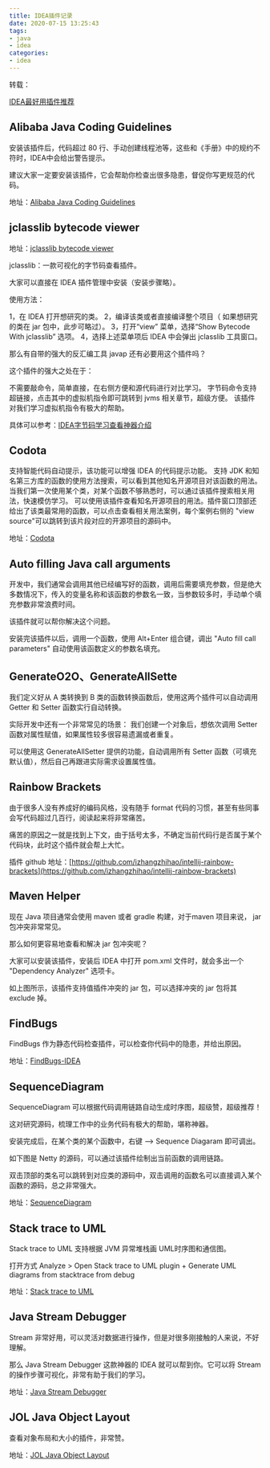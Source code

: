 ```yaml
---
title: IDEA插件记录
date: 2020-07-15 13:25:43
tags:
- java
- idea
categories: 
- idea
---
```


转载：

[IDEA最好用插件推荐](https://zhuanlan.zhihu.com/p/99354824)

## Alibaba Java Coding Guidelines

安装该插件后，代码超过 80 行、手动创建线程池等，这些和《手册》中的规约不符时，IDEA中会给出警告提示。

建议大家一定要安装该插件，它会帮助你检查出很多隐患，督促你写更规范的代码。

地址：[Alibaba Java Coding Guidelines](https://plugins.jetbrains.com/plugin/10046-alibaba-java-coding-guidelines)

## jclasslib bytecode viewer

地址：[jclasslib bytecode viewer](https://plugins.jetbrains.com/plugin/9248-jclasslib-bytecode-viewer)

jclasslib：一款可视化的字节码查看插件。

大家可以直接在 IDEA 插件管理中安装（安装步骤略）。

使用方法：

1，在 IDEA 打开想研究的类。
2，编译该类或者直接编译整个项目（ 如果想研究的类在 jar 包中，此步可略过）。
3，打开“view” 菜单，选择“Show Bytecode With jclasslib” 选项。
4，选择上述菜单项后 IDEA 中会弹出 jclasslib 工具窗口。

那么有自带的强大的反汇编工具 javap 还有必要用这个插件吗？

这个插件的强大之处在于：

不需要敲命令，简单直接，在右侧方便和源代码进行对比学习。
字节码命令支持超链接，点击其中的虚拟机指令即可跳转到 jvms 相关章节，超级方便。
该插件对我们学习虚拟机指令有极大的帮助。

具体可以参考：[IDEA字节码学习查看神器介绍](https://www.imooc.com/article/296257)

## Codota

支持智能代码自动提示，该功能可以增强 IDEA 的代码提示功能。
支持 JDK 和知名第三方库的函数的使用方法搜索，可以看到其他知名开源项目对该函数的用法。
当我们第一次使用某个类，对某个函数不够熟悉时，可以通过该插件搜索相关用法，快速模仿学习。
可以使用该插件查看知名开源项目的用法。插件窗口顶部还给出了该类最常用的函数，可以点击查看相关用法案例，每个案例右侧的 "view source"可以跳转到该片段对应的开源项目的源码中。

地址：[Codota](https://plugins.jetbrains.com/plugin/7638-codota)

## Auto filling Java call arguments

开发中，我们通常会调用其他已经编写好的函数，调用后需要填充参数，但是绝大多数情况下，传入的变量名称和该函数的参数名一致，当参数较多时，手动单个填充参数非常浪费时间。

该插件就可以帮你解决这个问题。

安装完该插件以后，调用一个函数，使用 Alt+Enter 组合键，调出 "Auto fill call parameters" 自动使用该函数定义的参数名填充。

## GenerateO2O、GenerateAllSette

我们定义好从 A 类转换到 B 类的函数转换函数后，使用这两个插件可以自动调用 Getter 和 Setter 函数实行自动转换。

实际开发中还有一个非常常见的场景： 我们创建一个对象后，想依次调用 Setter 函数对属性赋值，如果属性较多很容易遗漏或者重复。

可以使用这 GenerateAllSetter 提供的功能，自动调用所有 Setter 函数（可填充默认值），然后自己再跟进实际需求设置属性值。

## Rainbow Brackets

由于很多人没有养成好的编码风格，没有随手 format 代码的习惯，甚至有些同事会写代码超过几百行，阅读起来将非常痛苦。

痛苦的原因之一就是找到上下文，由于括号太多，不确定当前代码行是否属于某个代码块，此时这个插件就会帮上大忙。

插件 github 地址：[https://github.com/izhangzhihao/intellij-rainbow-brackets](https://github.com/izhangzhihao/intellij-rainbow-brackets)

## Maven Helper

现在 Java 项目通常会使用 maven 或者 gradle 构建，对于maven 项目来说， jar 包冲突非常常见。

那么如何更容易地查看和解决 jar 包冲突呢？

大家可以安装该插件，安装后 IDEA 中打开 pom.xml 文件时，就会多出一个 "Dependency Analyzer" 选项卡。

如上图所示，该插件支持值插件冲突的 jar 包，可以选择冲突的 jar 包将其 exclude 掉。

## FindBugs

FindBugs 作为静态代码检查插件，可以检查你代码中的隐患，并给出原因。

地址：[FindBugs-IDEA](https://plugins.jetbrains.com/plugin/3847-findbugs-idea)

## SequenceDiagram

SequenceDiagram 可以根据代码调用链路自动生成时序图，超级赞，超级推荐！

这对研究源码，梳理工作中的业务代码有极大的帮助，堪称神器。

安装完成后，在某个类的某个函数中，右键 --> Sequence Diagaram 即可调出。

如下图是 Netty 的源码，可以通过该插件绘制出当前函数的调用链路。

双击顶部的类名可以跳转到对应类的源码中，双击调用的函数名可以直接调入某个函数的源码，总之非常强大。

地址：[SequenceDiagram](https://plugins.jetbrains.com/plugin/8286-sequencediagram/)

## Stack trace to UML

Stack trace to UML 支持根据 JVM 异常堆栈画 UML时序图和通信图。

打开方式 Analyze > Open Stack trace to UML plugin + Generate UML diagrams from stacktrace from debug

地址：[Stack trace to UML](https://plugins.jetbrains.com/plugin/10749-stack-trace-to-uml/)

## Java Stream Debugger

Stream 非常好用，可以灵活对数据进行操作，但是对很多刚接触的人来说，不好理解。

那么 Java Stream Debugger 这款神器的 IDEA 就可以帮到你。它可以将 Stream 的操作步骤可视化，非常有助于我们的学习。

地址：[Java Stream Debugger](https://plugins.jetbrains.com/plugin/9696-java-stream-debugger/)

## JOL Java Object Layout

查看对象布局和大小的插件，非常赞。

地址：[JOL Java Object Layout](https://plugins.jetbrains.com/plugin/10953-jol-java-object-layout)